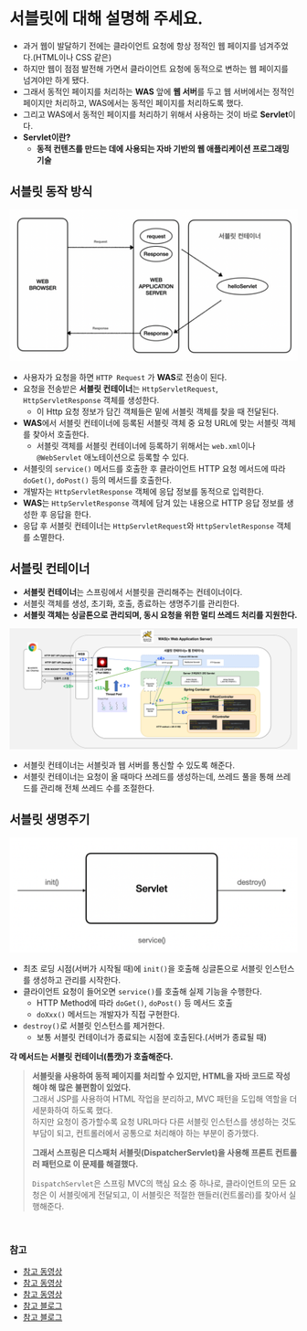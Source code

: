 # 서블릿에 대해 설명해 주세요.

- 과거 웹이 발달하기 전에는 클라이언트 요청에 항상 정적인 웹 페이지를 넘겨주었다.(HTML이나 CSS 같은)
- 하지만 웹이 점점 발전해 가면서 클라이언트 요청에 동적으로 변하는 웹 페이지를 넘겨야만 하게 됐다.
- 그래서 동적인 페이지를 처리하는 **WAS** 앞에 **웹 서버**를 두고 웹 서버에서는 정적인 페이지만 처리하고, WAS에서는 동적인 페이지를 처리하도록 했다.
- 그리고 WAS에서 동적인 페이지를 처리하기 위해서 사용하는 것이 바로 **Servlet**이다.
- **Servlet이란?**
  - **동적 컨텐츠를 만드는 데에 사용되는 자바 기반의 웹 애플리케이션 프로그래밍 기술**

## 서블릿 동작 방식

![img_6.png](image/img_6.png)

- 사용자가 요청을 하면 `HTTP Request` 가 **WAS**로 전송이 된다.
- 요청을 전송받은 **서블릿 컨테이너**는  `HttpServletRequest`, `HttpServletResponse` 객체를 생성한다.
  - 이 Http 요청 정보가 담긴 객체들은 밑에 서블릿 객체를 찾을 때 전달된다.
- **WAS**에서 서블릿 컨테이너에 등록된 서블릿 객체 중 요청 URL에 맞는 서블릿 객체를 찾아서 호출한다.
  - 서블릿 객체를 서블릿 컨테이너에 등록하기 위해서는 `web.xml`이나 `@WebServlet` 애노테이션으로 등록할 수 있다.
- 서블릿의 `service()` 메서드를 호출한 후 클라이언트 HTTP 요청 메서드에 따라 `doGet()`, `doPost()` 등의 메서드를 호출한다.
- 개발자는 `HttpServletResponse` 객체에 응답 정보를 동적으로 입력한다.
- **WAS**는 `HttpServletResponse` 객체에 담겨 있는 내용으로 HTTP 응답 정보를 생성한 후 응답을 한다. 
- 응답 후 서블릿 컨테이너는 `HttpServletRequest`와 `HttpServletResponse` 객체를 소멸한다.

## 서블릿 컨테이너

- **서블릿 컨테이너**는 스프링에서 서블릿을 관리해주는 컨테이너이다.
- 서블릿 객체를 생성, 초기화, 호출, 종료하는 생명주기를 관리한다.
- **서블릿 객체는 싱글톤으로 관리되며, 동시 요청을 위한 멀티 쓰레드 처리를 지원한다.**

![img_7.png](image/img_7.png)

- 서블릿 컨테이너는 서블릿과 웹 서버를 통신할 수 있도록 해준다.
- 서블릿 컨테이너는 요청이 올 때마다 쓰레드를 생성하는데, 쓰레드 풀을 통해 쓰레드를 관리해 전체 쓰레드 수를 조절한다.

## 서블릿 생명주기

![img_8.png](image/img_8.png)

- 최초 로딩 시점(서버가 시작될 때)에 `init()`을 호출해 싱글톤으로 서블릿 인스턴스를 생성하고 관리를 시작한다. 
- 클라이언트 요청이 들어오면 `service()`를 호출해 실제 기능을 수행한다.
  - HTTP Method에 따라 `doGet()`, `doPost()` 등 메서드 호출
  - `doXxx()` 메서드는 개발자가 직접 구현한다.
- `destroy()`로 서블릿 인스턴스를 제거한다.
  - 보통 서블릿 컨테이너가 종료되는 시점에 호출된다.(서버가 종료될 때)

**각 메서드는 서블릿 컨테이너(톰캣)가 호출해준다.**

> **서블릿을 사용하여 동적 페이지를 처리할 수 있지만, HTML을 자바 코드로 작성해야 해 많은 불편함이 있었다.** <br>
> 그래서 JSP를 사용하여 HTML 작업을 분리하고, MVC 패턴을 도입해 역할을 더 세분화하여 하도록 했다.<br>
> 하지만 요청이 증가할수록 요청 URL마다 다른 서블릿 인스턴스를 생성하는 것도 부담이 되고, 컨트롤러에서 공통으로 처리해야 하는 부분이 증가했다.
> 
> **그래서 스프링은 디스패처 서블릿(DispatcherServlet)을 사용해 프론트 컨트롤러 패턴으로 이 문제를 해결했다.**
> 
> `DispatchServlet`은 스프링 MVC의 핵심 요소 중 하나로, 클라이언트의 모든 요청은 이 서블릿에게 전달되고, 이 서블릿은 적절한 핸들러(컨트롤러)를 찾아서 실행해준다.


<br>

### 참고
- [참고 동영상](https://www.youtube.com/watch?v=2pBsXI01J6M&t)
- [참고 동영상](https://www.youtube.com/watch?v=calGCwG_B4Y)
- [참고 동영상](https://www.youtube.com/watch?v=3gmOuUWPZV4)
- [참고 블로그](https://steady-coding.tistory.com/599)
- [참고 블로그](https://tecoble.techcourse.co.kr/post/2021-05-23-servlet-servletcontainer/)
